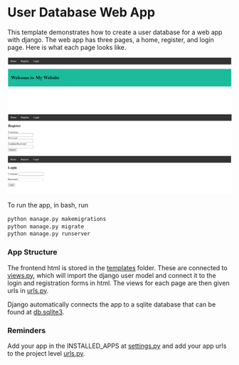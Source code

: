 # User Database Web App
This template demonstrates how to create a user database for a web app with django. The web app has three pages, a home, register, and login page. Here is what each page looks like. 

![Home](./assets/Home.png)
![Register](./assets/Register.png)
![Login](./assets/Login.png)

To run the app, in bash, run 

```bash
python manage.py makemigrations
python manage.py migrate
python manage.py runserver
```

### App Structure
The frontend html is stored in the [templates](templates/users) folder. These are connected to [views.py](users/views.py), which will import the django user model and connect it to the login and registration forms in html. The views for each page are then given urls in [urls.py](users/urls.py). 

Django automatically connects the app to a sqlite database that can be found at [db.sqlite3](db.sqlite3).

### Reminders
Add your app in the INSTALLED_APPS at [settings.py](user_database_web_app/settings.py) and add your app urls to the project level [urls.py](user_database_web_app/urls.py).